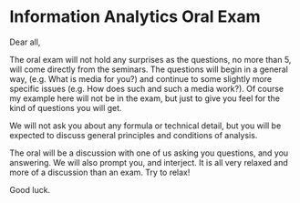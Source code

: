 # Information Analytics Oral Exam

Dear all,

The oral exam will not hold any surprises as the questions, no more than 5, will come directly from the seminars. The questions will begin in a general way, (e.g. What is media for you?) and continue to some slightly more specific issues (e.g. How does such and such a media work?). Of course my example here will not be in the exam, but just to give you feel for the kind of questions you will get.

We will not ask you about any formula or technical detail, but you will be expected to discuss general principles and conditions of analysis. 

The oral will be a discussion with one of us asking you questions, and you answering. We will also prompt you, and interject. It is all very relaxed and more of a discussion than an exam. Try to relax!

Good luck.